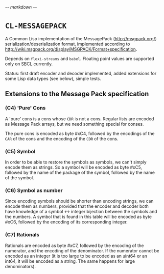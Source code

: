 -*- markdown -*-

# `CL-MESSAGEPACK`

A Common Lisp implementation of the MessagePack (http://msgpack.org/)
serialization/deserialization format, implemented according to
http://wiki.msgpack.org/display/MSGPACK/Format+specification.

Depends on `flexi-streams` and `babel`. Floating point values are
supported only on SBCL currently.

Status: first draft encoder and decoder implemented, added extensions
for some Lisp data types (see below), simple tests.

## Extensions to the Message Pack specification

### (C4) 'Pure' Cons

A 'pure' cons is a cons whose `CDR` is not a cons. Regular lists are
encoded as Message Pack arrays, but we need something special for
conses.

The pure cons is encoded as byte #xC4, followed by the encodings of
the `CAR` of the cons and the encoding of the `CDR` of the cons.

### (C5) Symbol

In order to be able to restore the symbols as symbols, we can't simply
encode them as strings. So a symbol will be encoded as byte #xC5,
followed by the name of the package of the symbol, followed by the
name of the symbol.

### (C6) Symbol as number

Since encoding symbols should be shorter than encoding strings, we can
encode them as numbers, provided that the encoder and decoder both
have knowledge of a symbol <-> integer bijection between the symbols
and the numbers. A symbol that is found in this table will be encoded
as byte #xC6, followed by the encoding of its corresponding integer.

### (C7) Rationals

Rationals are encoded as byte #xC7, followed by the encoding of the
numerator, and the encoding of the denominator. If the numerator
cannot be encoded as an integer (it is too large to be encoded as an
uint64 or an int64, it will be encoded as a string. The same happens
for large denominators).

